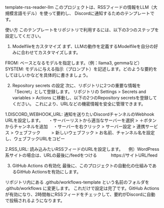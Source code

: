 template-rss-reader-llm
このプロジェクトは、RSSフィードの情報をLLM（大規模言語モデル）を使って要約し、 
Discordに通知するためのテンプレートです。

使い方
このテンプレートをリポジトリで利用するには、以下の3つのステップを設定してください。

1. Modelfileをカスタマイズ
まず、LLMの動作を定義するModelfileを自分の好みに合わせてカスタマイズします。

FROM: ベースとなるモデルを指定します。（例：llama3, gemmaなど）
SYSTEM: モデルに与える指示（プロンプト）を記述します。どのような要約をしてほしいかなどを具体的に書きましょう。

2. Repository secrets の設定
次に、リポジトリに2つの重要な情報を「Secret」として登録します。
リポジトリの Settings > Secrets and variables > Actions に移動し、以下の2つのRepository secretsを登録してください。
これにより、URLなどの機密情報を安全に管理できます。

1.DISCORD_WEBHOOK_URL: 通知を送りたいDiscordチャンネルのWebhook URLを設定します。
　・サーバーリストから適当なサーバーを選択 > ＋ボタンからチャンネルを追加
　・サーバーを右クリック > サーバー設定 > 連携サービス > ウェブフック
　　 > 新しいウェブフック > お名前、チャンネル名を設定し、ウェブフックURLをコピー

2.RSS_URL: 読み込みたいRSSフィードのURLを設定します。
　例）WordPress系サイトの場合は、URLの最後に/feedをつける
　　　https://サイトURL/feed

3. GitHub Actions の有効化
最後に、このプロジェクトの自動化の仕組みであるGitHub Actionsを有効にします。

リポジトリ内にある .github/workflows-template という名前のフォルダを .github/workflows に変更します。
これだけで設定は完了です。GitHub Actionsが有効になり、2時間毎にRSSフィードをチェックして、要約がDiscordに自動で投稿されるようになります。
